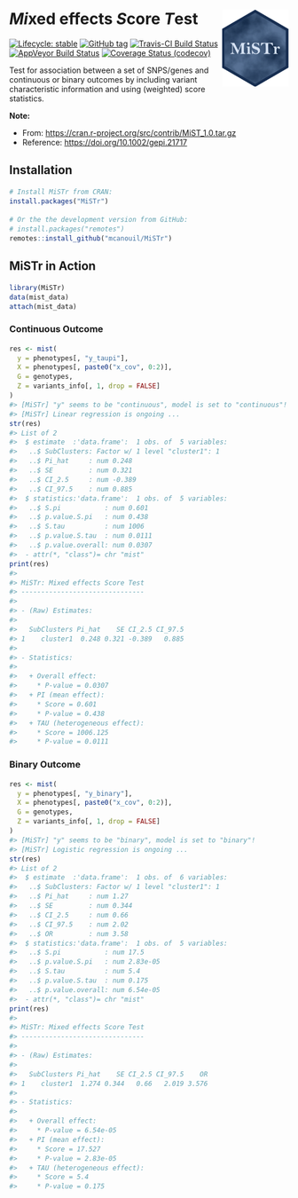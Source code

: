
<!-- README.md is generated from README.Rmd. Please edit that file -->

# *Mi*xed effects *S*core *T*est <img src="man/figures/mistr.png" align="right" width="120" />

<!-- badges: start -->

[![Lifecycle:
stable](https://img.shields.io/badge/lifecycle-stable-brightgreen.svg)](https://www.tidyverse.org/lifecycle/#stable)
[![GitHub
tag](https://img.shields.io/github/tag/mcanouil/MiSTr.svg?label=latest%20tag)](https://github.com/mcanouil/MiSTr)
[![Travis-CI Build
Status](https://travis-ci.org/mcanouil/MiSTr.svg?branch=master)](https://travis-ci.org/mcanouil/MiSTr)
[![AppVeyor Build
Status](https://ci.appveyor.com/api/projects/status/github/mcanouil/MiSTr?branch=master&svg=true)](https://ci.appveyor.com/project/mcanouil/MiSTr)
[![Coverage Status
(codecov)](https://codecov.io/gh/mcanouil/MiSTr/branch/master/graph/badge.svg)](https://codecov.io/gh/mcanouil/MiSTr)
<!-- badges: end -->

Test for association between a set of SNPS/genes and continuous or
binary outcomes by including variant characteristic information and
using (weighted) score statistics.

**Note:**

  - From: <https://cran.r-project.org/src/contrib/MiST_1.0.tar.gz>
  - Reference: <https://doi.org/10.1002/gepi.21717>

## Installation

``` r
# Install MiSTr from CRAN:
install.packages("MiSTr")

# Or the the development version from GitHub:
# install.packages("remotes")
remotes::install_github("mcanouil/MiSTr")
```

## MiSTr in Action

``` r
library(MiSTr)
data(mist_data)
attach(mist_data)
```

### Continuous Outcome

``` r
res <- mist(
  y = phenotypes[, "y_taupi"],
  X = phenotypes[, paste0("x_cov", 0:2)],
  G = genotypes,
  Z = variants_info[, 1, drop = FALSE]
)
#> [MiSTr] "y" seems to be "continuous", model is set to "continuous"!
#> [MiSTr] Linear regression is ongoing ...
str(res)
#> List of 2
#>  $ estimate  :'data.frame':  1 obs. of  5 variables:
#>   ..$ SubClusters: Factor w/ 1 level "cluster1": 1
#>   ..$ Pi_hat     : num 0.248
#>   ..$ SE         : num 0.321
#>   ..$ CI_2.5     : num -0.389
#>   ..$ CI_97.5    : num 0.885
#>  $ statistics:'data.frame':  1 obs. of  5 variables:
#>   ..$ S.pi           : num 0.601
#>   ..$ p.value.S.pi   : num 0.438
#>   ..$ S.tau          : num 1006
#>   ..$ p.value.S.tau  : num 0.0111
#>   ..$ p.value.overall: num 0.0307
#>  - attr(*, "class")= chr "mist"
print(res)
#> 
#> MiSTr: Mixed effects Score Test
#> -------------------------------
#> 
#> - (Raw) Estimates:
#> 
#>   SubClusters Pi_hat    SE CI_2.5 CI_97.5
#> 1    cluster1  0.248 0.321 -0.389   0.885
#> 
#> - Statistics:
#> 
#>   + Overall effect: 
#>     * P-value = 0.0307
#>   + PI (mean effect):  
#>     * Score = 0.601
#>     * P-value = 0.438
#>   + TAU (heterogeneous effect):  
#>     * Score = 1006.125
#>     * P-value = 0.0111
```

### Binary Outcome

``` r
res <- mist(
  y = phenotypes[, "y_binary"],
  X = phenotypes[, paste0("x_cov", 0:2)],
  G = genotypes,
  Z = variants_info[, 1, drop = FALSE]
)
#> [MiSTr] "y" seems to be "binary", model is set to "binary"!
#> [MiSTr] Logistic regression is ongoing ...
str(res)
#> List of 2
#>  $ estimate  :'data.frame':  1 obs. of  6 variables:
#>   ..$ SubClusters: Factor w/ 1 level "cluster1": 1
#>   ..$ Pi_hat     : num 1.27
#>   ..$ SE         : num 0.344
#>   ..$ CI_2.5     : num 0.66
#>   ..$ CI_97.5    : num 2.02
#>   ..$ OR         : num 3.58
#>  $ statistics:'data.frame':  1 obs. of  5 variables:
#>   ..$ S.pi           : num 17.5
#>   ..$ p.value.S.pi   : num 2.83e-05
#>   ..$ S.tau          : num 5.4
#>   ..$ p.value.S.tau  : num 0.175
#>   ..$ p.value.overall: num 6.54e-05
#>  - attr(*, "class")= chr "mist"
print(res)
#> 
#> MiSTr: Mixed effects Score Test
#> -------------------------------
#> 
#> - (Raw) Estimates:
#> 
#>   SubClusters Pi_hat    SE CI_2.5 CI_97.5    OR
#> 1    cluster1  1.274 0.344   0.66   2.019 3.576
#> 
#> - Statistics:
#> 
#>   + Overall effect: 
#>     * P-value = 6.54e-05
#>   + PI (mean effect):  
#>     * Score = 17.527
#>     * P-value = 2.83e-05
#>   + TAU (heterogeneous effect):  
#>     * Score = 5.4
#>     * P-value = 0.175
```
